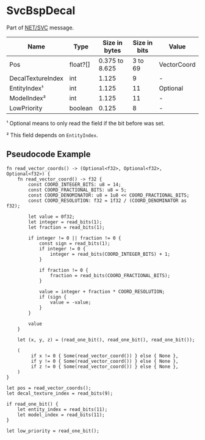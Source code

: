 # SvcBspDecal

Part of [NET/SVC](../netsvc.md) message.

| Name | Type | Size in bytes | Size in bits | Value |
| --- | --- | --- | --- | --- |
| Pos | float?[] | 0.375 to 8.625 | 3 to 69 | VectorCoord |
| DecalTextureIndex | int | 1.125 | 9 | - |
| EntityIndex¹ | int | 1.125 | 11 | Optional |
| ModelIndex² | int | 1.125 | 11 | - |
| LowPriority | boolean | 0.125 | 8 | - |

¹ Optional means to only read the field if the bit before was set.

² This field depends on `EntityIndex`.

## Pseudocode Example

```rust,noplaypen,ignore
fn read_vector_coords() -> (Optional<f32>, Optional<f32>, Optional<f32>) {
    fn read_vector_coord() -> f32 {
        const COORD_INTEGER_BITS: u8 = 14;
        const COORD_FRACTIONAL_BITS: u8 = 5;
        const COORD_DENOMINATOR: u8 = 1u8 << COORD_FRACTIONAL_BITS;
        const COORD_RESOLUTION: f32 = 1f32 / (COORD_DENOMINATOR as f32);

        let value = 0f32;
        let integer = read_bits(1);
        let fraction = read_bits(1);

        if integer != 0 || fraction != 0 {
            const sign = read_bits(1);
            if integer != 0 {
                integer = read_bits(COORD_INTEGER_BITS) + 1;
            }

            if fraction != 0 {
                fraction = read_bits(COORD_FRACTIONAL_BITS);
            }

            value = integer + fraction * COORD_RESOLUTION;
            if (sign {
                value = -value;
            }
        }

        value
    }

    let (x, y, z) = (read_one_bit(), read_one_bit(), read_one_bit());

    (
         if x != 0 { Some(read_vector_coord()) } else { None },
         if y != 0 { Some(read_vector_coord()) } else { None },
         if z != 0 { Some(read_vector_coord()) } else { None },
    )
}

let pos = read_vector_coords();
let decal_texture_index = read_bits(9);

if read_one_bit() {
    let entity_index = read_bits(11);
    let model_index = read_bits(11);
}

let low_priority = read_one_bit();
```
